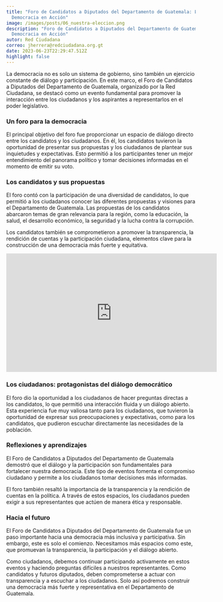 ```yaml
---
title: "Foro de Candidatos a Diputados del Departamento de Guatemala: La
  Democracia en Acción"
image: /images/posts/06_nuestra-eleccion.png
description: "Foro de Candidatos a Diputados del Departamento de Guatemala: La
  Democracia en Acción"
autor: Red Ciudadana
correo: jherrera@redciudadana.org.gt
date: 2023-06-23T22:29:47.512Z
highlight: false
---
```

La democracia no es solo un sistema de gobierno, sino también un ejercicio constante de diálogo y participación. En este marco, el Foro de Candidatos a Diputados del Departamento de Guatemala, organizado por la Red Ciudadana, se destacó como un evento fundamental para promover la interacción entre los ciudadanos y los aspirantes a representarlos en el poder legislativo.

### Un foro para la democracia

El principal objetivo del foro fue proporcionar un espacio de diálogo directo entre los candidatos y los ciudadanos. En él, los candidatos tuvieron la oportunidad de presentar sus propuestas y los ciudadanos de plantear sus inquietudes y expectativas. Esto permitió a los participantes tener un mejor entendimiento del panorama político y tomar decisiones informadas en el momento de emitir su voto.

### Los candidatos y sus propuestas

El foro contó con la participación de una diversidad de candidatos, lo que permitió a los ciudadanos conocer las diferentes propuestas y visiones para el Departamento de Guatemala. Las propuestas de los candidatos abarcaron temas de gran relevancia para la región, como la educación, la salud, el desarrollo económico, la seguridad y la lucha contra la corrupción.

Los candidatos también se comprometieron a promover la transparencia, la rendición de cuentas y la participación ciudadana, elementos clave para la construcción de una democracia más fuerte y equitativa.

<iframe width="560" height="315" src="https://www.youtube.com/embed/pLzVX8dobQQ" title="YouTube video player" frameborder="0" allow="accelerometer; autoplay; clipboard-write; encrypted-media; gyroscope; picture-in-picture; web-share" allowfullscreen></iframe>

### Los ciudadanos: protagonistas del diálogo democrático

El foro dio la oportunidad a los ciudadanos de hacer preguntas directas a los candidatos, lo que permitió una interacción fluida y un diálogo abierto. Esta experiencia fue muy valiosa tanto para los ciudadanos, que tuvieron la oportunidad de expresar sus preocupaciones y expectativas, como para los candidatos, que pudieron escuchar directamente las necesidades de la población.

### Reflexiones y aprendizajes

El Foro de Candidatos a Diputados del Departamento de Guatemala demostró que el diálogo y la participación son fundamentales para fortalecer nuestra democracia. Este tipo de eventos fomenta el compromiso ciudadano y permite a los ciudadanos tomar decisiones más informadas.

El foro también resaltó la importancia de la transparencia y la rendición de cuentas en la política. A través de estos espacios, los ciudadanos pueden exigir a sus representantes que actúen de manera ética y responsable.

### Hacia el futuro

El Foro de Candidatos a Diputados del Departamento de Guatemala fue un paso importante hacia una democracia más inclusiva y participativa. Sin embargo, este es solo el comienzo. Necesitamos más espacios como este, que promuevan la transparencia, la participación y el diálogo abierto.

Como ciudadanos, debemos continuar participando activamente en estos eventos y haciendo preguntas difíciles a nuestros representantes. Como candidatos y futuros diputados, deben comprometerse a actuar con transparencia y a escuchar a los ciudadanos. Solo así podremos construir una democracia más fuerte y representativa en el Departamento de Guatemala.